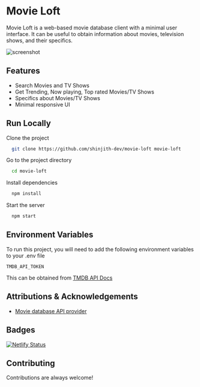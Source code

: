 # Movie Loft

Movie Loft is a web-based movie database client with a minimal user interface. It can be useful to obtain information about movies, television shows, and their specifics.

![screenshot](https://github.com/shinjith-dev/movie-loft/blob/main/screeenshot/screenshot1.png?raw=true "screenshot")

## Features

- Search Movies and TV Shows
- Get Trending, Now playing, Top rated Movies/TV Shows
- Specifics about Movies/TV Shows
- Minimal responsive UI

## Run Locally

Clone the project

```bash
  git clone https://github.com/shinjith-dev/movie-loft movie-loft
```

Go to the project directory

```bash
  cd movie-loft
```

Install dependencies

```bash
  npm install
```

Start the server

```bash
  npm start
```

## Environment Variables

To run this project, you will need to add the following environment variables to your .env file

`TMDB_API_TOKEN`

This can be obtained from [TMDB API Docs](https://developers.themoviedb.org/3)

## Attributions & Acknowledgements

- [Movie database API provider](https://www.themoviedb.org/)

## Badges

[![Netlify Status](https://api.netlify.com/api/v1/badges/628ca251-d51f-4b52-a6c1-4f7f4531dd64/deploy-status)](https://app.netlify.com/sites/movie-loft/deploys)

## Contributing

Contributions are always welcome!
